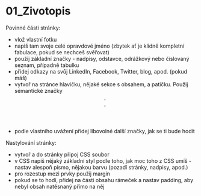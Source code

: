 # 01_Zivotopis

Povinné části stránky:
- vlož vlastní fotku
- napiš tam svoje celé opravdové jméno (zbytek ať je klidně kompletní fabulace, pokud se nechceš svěřovat)
- použij základní značky - nadpisy, odstavce, odrážkový nebo číslovaný seznam, případně tabulku
- přidej odkazy na svůj LinkedIn, Facebook, Twitter, blog, apod. (pokud máš)
- vytvoř na stránce hlavičku, nějaké sekce s obsahem, a patičku. Použij sémantické značky <header>, <footer>, <section>
- podle vlastního uvážení přidej libovolné další značky, jak se ti bude hodit

Nastylování stránky:
- vytvoř a do stránky připoj CSS soubor
- v CSS napiš nějaký základní styl podle toho, jak moc toho z CSS umíš - nastav alespoň písmo, nějakou barvu (pozadí stránky, nadpisy, apod.)
- pro rozestup mezi prvky použij margin
- pokud se to hodí, přidej na části obsahu rámeček a nastav padding, aby nebyl obsah natěsnaný přímo na něj